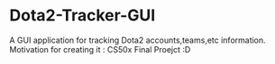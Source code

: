 # Dota2-Tracker-GUI
A GUI application for tracking Dota2 accounts,teams,etc information.
Motivation for creating it : CS50x Final Proejct :D
